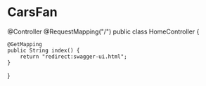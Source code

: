 # CarsFan

@Controller
@RequestMapping("/")
public class HomeController {

	@GetMapping
	public String index() {
		return "redirect:swagger-ui.html";
	}
}
